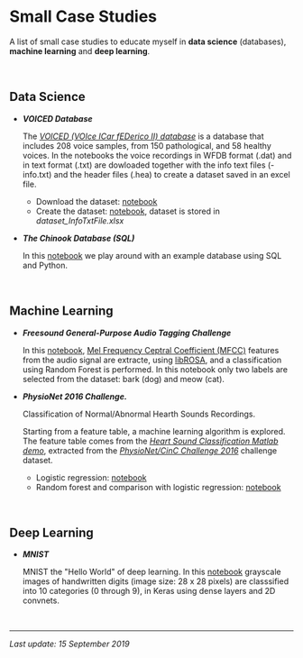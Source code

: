 # Small Case Studies

A list of small case studies to educate myself in **data science** (databases), **machine learning** and **deep learning**.

<br>

## Data Science

- ***VOICED Database***

  The [*VOICED (VOIce ICar fEDerico II) database*](https://physionet.org/physiobank/database/voiced/) is a database that includes 208 voice samples, from 150 pathological, and 58 healthy voices. In the notebooks the voice recordings in WFDB format (.dat) and in text format (.txt) are dowloaded together with the info text files (-info.txt) and the header files (.hea) to create a dataset saved in an excel file.

  - Download the dataset: [notebook](https://github.com/JrVerbiest/Data_Science_Machine_Learning_Case_Studies/blob/master/VOICED%20Database/getDatabase.ipynb)
  - Create the dataset: [notebook](https://github.com/JrVerbiest/Data_Science_Machine_Learning_Case_Studies/blob/master/VOICED%20Database/createDataset.ipynb), dataset is stored in  *dataset_InfoTxtFile.xlsx*

- ***The Chinook Database (SQL)*** 

  In this [notebook](https://github.com/JrVerbiest/Data_Science_Machine_Learning_Case_Studies/blob/master/The%20Chinook%20Database/SQL%20-%20The%20Chinook%20Database.ipynb) we play around with an example database using SQL and Python.
  

<br>

## Machine Learning

- ***Freesound General-Purpose Audio Tagging Challenge***
  
  In this [notebook](https://github.com/JrVerbiest/Data_Science_Machine_Learning_Case_Studies/blob/master/Freesound%20General-Purpose%20Audio%20Tagging%20Challenge/Freesound%20General-Purpose%20Audio%20Tagging%20Challenge%20-%20Random%20Forest%20and%20MFCC.ipynb), [Mel Frequency Ceptral Coefficient (MFCC)](https://en.wikipedia.org/wiki/Mel-frequency_cepstrum) features from the audio signal are extracte, using [libROSA](https://librosa.github.io/librosa/), and a classification using Random Forest is performed. In this notebook only two labels are selected from the dataset: bark (dog) and meow (cat).

- ***PhysioNet 2016 Challenge.***

  Classification of Normal/Abnormal Hearth Sounds Recordings.
  
  Starting from a feature table, a machine learning algorithm is explored. The feature table comes from the [*Heart Sound Classification Matlab demo*](https://nl.mathworks.com/matlabcentral/fileexchange/65286-heart-sound-classifier), extracted from the *[PhysioNet/CinC Challenge 2016](https://physionet.org/challenge/2016/)* challenge dataset.
  
  - Logistic regression: [notebook](https://github.com/JrVerbiest/Data_Science_Machine_Learning_Case_Studies/blob/master/PhysioNet%202016%20Challenge/Machine_Learning_Logistic_regression.ipynb)
  - Random forest and comparison with logistic regression: [notebook](https://github.com/JrVerbiest/Data_Science_Machine_Learning_Case_Studies/blob/master/PhysioNet%202016%20Challenge/Machine_Learning_Random_forest.ipynb)

<br>

## Deep Learning

- ***MNIST***
  
  MNIST the "Hello World" of deep learning. In this [notebook](https://github.com/JrVerbiest/Data_Science_Machine_Learning_Case_Studies/blob/master/MNIST/MNIST.ipynb) grayscale images of handwritten digits (image size: 28 x 28 pixels) are classsified into 10 categories (0 through 9), in Keras using dense layers and 2D convnets. 
  


<br>

---

*Last update: 15 September 2019*